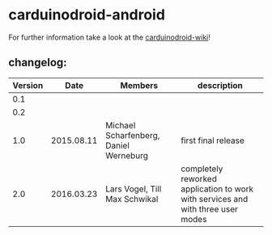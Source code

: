# carduinodroid-android

For further information take a look at the [carduinodroid-wiki](https://github.com/tuiSSE/carduinodroid-wiki/wiki)!

## changelog: 

| Version | Date       | Members   | description                             |
|---------|------------|-----------|-----------------------------------------|
| 0.1     | | |
| 0.2     | | |
| 1.0     | 2015.08.11 | Michael Scharfenberg, Daniel Werneburg | first final release |
| 2.0     | 2016.03.23 | Lars Vogel, Till Max Schwikal | completely reworked application to work with services and with three user modes |



